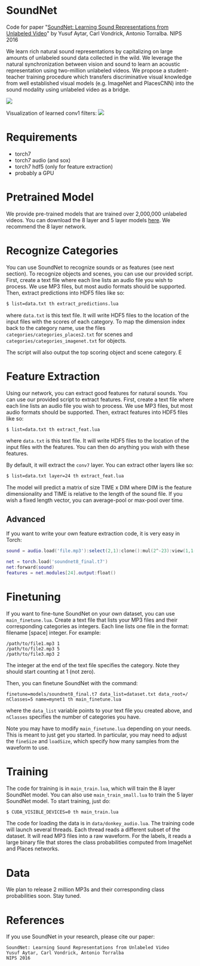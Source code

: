 SoundNet
========

Code for paper "[SoundNet: Learning Sound Representations from Unlabeled Video](https://arxiv.org/abs/1610.09001 )" by Yusuf Aytar, Carl Vondrick, Antonio Torralba. NIPS 2016

We learn rich natural sound representations by capitalizing on large amounts of unlabeled sound data collected in the wild. We leverage the natural synchronization between vision and sound to learn an acoustic representation using two-million unlabeled videos. We propose a student-teacher training procedure which transfers discriminative visual knowledge from well established visual models (e.g. ImageNet and PlacesCNN) into the sound modality using unlabeled video as a bridge.

<img src='http://projects.csail.mit.edu/soundnet/soundnet.jpg'>

Visualization of learned conv1 filters:
<img src='http://projects.csail.mit.edu/soundnet/conv1.png'>

Requirements
============
 - torch7
 - torch7 audio (and sox)
 - torch7 hdf5 (only for feature extraction)
 - probably a GPU
 
Pretrained Model
================
We provide pre-trained models that are trained over 2,000,000 unlabeled videos. You can download the 8 layer and 5 layer models [here](http://data.csail.mit.edu/soundnet/soundnet_models_public.zip). We recommend the 8 layer network.

Recognize Categories
====================

You can use SoundNet to recognize sounds or as features (see next section). To recognize objects and scenes, you can use our provided script. First, create a text file where each line lists an audio file you wish to process. We use MP3 files, but most audio formats should be supported. Then, extract predictions into HDF5 files like so:

```bash
$ list=data.txt th extract_predictions.lua
```

where `data.txt` is this text file. It will write HDF5 files to the location of the input files with the scores of each category. To map the dimension index back to the category name, use the files `categories/categories_places2.txt` for scenes and `categories/categories_imagenet.txt` for objects.

The script will also output the top scoring object and scene category. E

Feature Extraction
==================

Using our network, you can extract good features for natural sounds. You can use our provided script to extract features. First, create a text file where each line lists an audio file you wish to process. We use MP3 files, but most audio formats should be supported. Then, extract features into HDF5 files like so:

```bash
$ list=data.txt th extract_feat.lua
```

where `data.txt` is this text file. It will write HDF5 files to the location of the input files with the features. You can then do anything you wish with these features. 
 
By default, it will extract the `conv7` layer. You can extract other layers like so:
 
```bash
$ list=data.txt layer=24 th extract_feat.lua
````

The model will predict a matrix of size TIME x DIM where DIM is the feature dimensionality and TIME is relative to the length of the sound file. If you wish a fixed length vector, you can average-pool or max-pool over time.
 
Advanced
--------
 
 If you want to write your own feature extraction code, it is very easy in Torch:

```lua
sound = audio.load('file.mp3'):select(2,1):clone():mul(2^-23):view(1,1-1,1):cuda()

net = torch.load('soundnet8_final.t7')
net:forward(sound)
features = net.modules[24].output:float()
```

Finetuning
==========

If you want to fine-tune SoundNet on your own dataset, you can use `main_finetune.lua`. Create a text file that lists your MP3 files and their corresponding categories as integers. Each line lists one file in the format: filename [space] integer. For example:
```
/path/to/file1.mp3 1
/path/to/file2.mp3 5
/path/to/file3.mp3 2
```
The integer at the end of the text file specifies the category. Note they should start counting at 1 (not zero).

Then, you can finetune SoundNet with the command:
```
finetune=models/soundnet8_final.t7 data_list=dataset.txt data_root=/ nClasses=5 name=mynet1 th main_finetune.lua
```
where the `data_list` variable points to your text file you created above, and `nClasses` specifies the number of categories you have.

Note you may have to modify `main_finetune.lua` depending on your needs. This is meant to just get you started. In particular, you may need to adjust the `fineSize` and `loadSize`, which specify how many samples from the waveform to use.

Training
========

The code for training is in `main_train.lua`, which will train the 8 layer SoundNet model. You can also use `main_train_small.lua` to train the 5 layer SoundNet model. To start training, just do:

```bash
$ CUDA_VISIBLE_DEVICES=0 th main_train.lua
```

The code for loading the data is in `data/donkey_audio.lua`. The training code will launch several threads. Each thread reads a different subset of the dataset. It will read MP3 files into a raw waveform. For the labels, it reads a large binary file that stores the class probabilities computed from ImageNet and Places networks.

Data
====

We plan to release 2 million MP3s and their corresponding class probabilities soon. Stay tuned.

References
==========

If you use SoundNet in your research, please cite our paper:

    SoundNet: Learning Sound Representations from Unlabeled Video 
    Yusuf Aytar, Carl Vondrick, Antonio Torralba
    NIPS 2016
